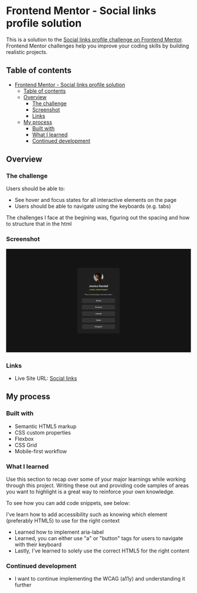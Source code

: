 # Frontend Mentor - Social links profile solution

This is a solution to the [Social links profile challenge on Frontend Mentor](https://www.frontendmentor.io/challenges/social-links-profile-UG32l9m6dQ). Frontend Mentor challenges help you improve your coding skills by building realistic projects.

## Table of contents

- [Frontend Mentor - Social links profile solution](#frontend-mentor---social-links-profile-solution)
  - [Table of contents](#table-of-contents)
  - [Overview](#overview)
    - [The challenge](#the-challenge)
    - [Screenshot](#screenshot)
    - [Links](#links)
  - [My process](#my-process)
    - [Built with](#built-with)
    - [What I learned](#what-i-learned)
    - [Continued development](#continued-development)

## Overview

### The challenge

Users should be able to:

- See hover and focus states for all interactive elements on the page
- Users should be able to navigate using the keyboards (e.g. tabs)

The challenges I face at the begining was, figuring out the spacing and how to structure that in the html

### Screenshot

![](./Solution%20-%20social%20links%20profile.png)

### Links

- Live Site URL: [Social links](https://cedric-91.github.io/social-links-profile-main/)

## My process

### Built with

- Semantic HTML5 markup
- CSS custom properties
- Flexbox
- CSS Grid
- Mobile-first workflow

### What I learned

Use this section to recap over some of your major learnings while working through this project. Writing these out and providing code samples of areas you want to highlight is a great way to reinforce your own knowledge.

To see how you can add code snippets, see below:

I've learn how to add accessibility such as knowing which element (preferably HTML5) to use for the right context

- Learned how to implement aria-label
- Learned, you can either use "a" or "button" tags for users to navigate with their keyboard
- Lastly, I've learned to solely use the correct HTML5 for the right content

### Continued development

- I want to continue implementing the WCAG (a11y) and understanding it further
